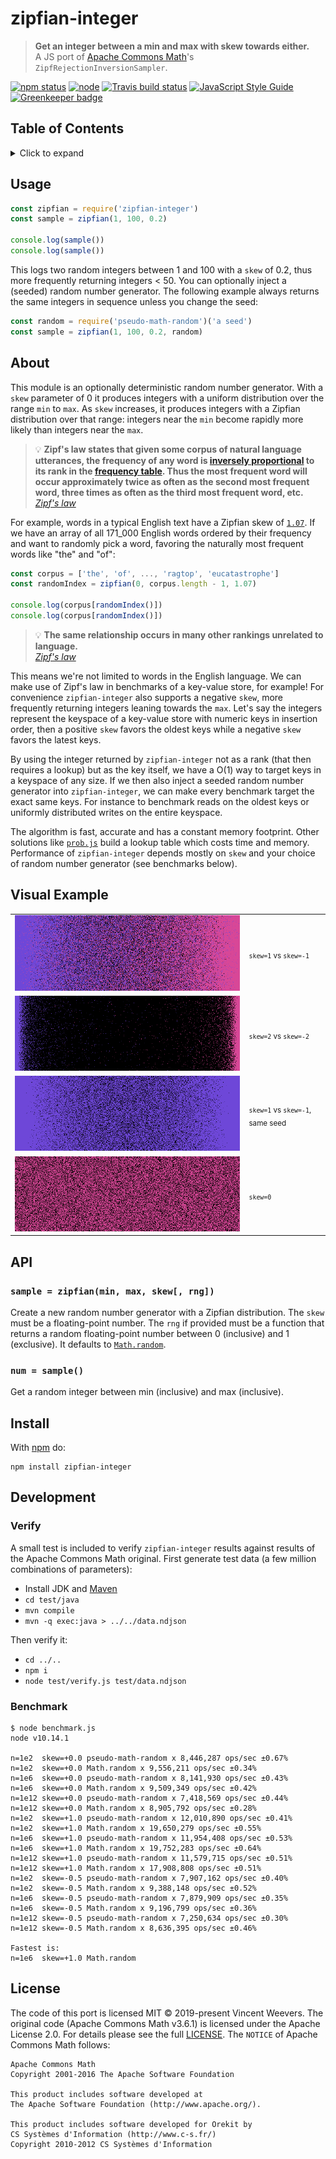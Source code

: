 # zipfian-integer

> **Get an integer between a min and max with skew towards either.**  
> A JS port of [Apache Commons Math](http://commons.apache.org/math/)'s `ZipfRejectionInversionSampler`.

[![npm status](http://img.shields.io/npm/v/zipfian-integer.svg)](https://www.npmjs.org/package/zipfian-integer)
[![node](https://img.shields.io/node/v/zipfian-integer.svg)](https://www.npmjs.org/package/zipfian-integer)
[![Travis build status](https://img.shields.io/travis/vweevers/zipfian-integer.svg?label=travis)](http://travis-ci.org/vweevers/zipfian-integer)
[![JavaScript Style Guide](https://img.shields.io/badge/code_style-standard-brightgreen.svg)](https://standardjs.com) [![Greenkeeper badge](https://badges.greenkeeper.io/vweevers/zipfian-integer.svg)](https://greenkeeper.io/)

## Table of Contents

<details><summary>Click to expand</summary>

- [Usage](#usage)
- [About](#about)
- [Visual Example](#visual-example)
- [API](#api)
- [Install](#install)
- [Development](#development)
- [License](#license)

</details>

## Usage

```js
const zipfian = require('zipfian-integer')
const sample = zipfian(1, 100, 0.2)

console.log(sample())
console.log(sample())
```

This logs two random integers between 1 and 100 with a `skew` of 0.2, thus more frequently returning integers &lt; 50. You can optionally inject a (seeded) random number generator. The following example always returns the same integers in sequence unless you change the seed:

```js
const random = require('pseudo-math-random')('a seed')
const sample = zipfian(1, 100, 0.2, random)
```

## About

This module is an optionally deterministic random number generator. With a `skew` parameter of 0 it produces integers with a uniform distribution over the range `min` to `max`. As `skew` increases, it produces integers with a Zipfian distribution over that range: integers near the `min` become rapidly more likely than integers near the `max`.

> :bulb: **Zipf's law states that given some corpus of natural language utterances, the frequency of any word is [inversely proportional](https://en.wikipedia.org/wiki/Inversely_proportional) to its rank in the [frequency table](https://en.wikipedia.org/wiki/Frequency_table). Thus the most frequent word will occur approximately twice as often as the second most frequent word, three times as often as the third most frequent word, etc.**  
> _[Zipf's law](https://en.wikipedia.org/wiki/Zipf%27s_law)_

For example, words in a typical English text have a Zipfian skew of [`1.07`](https://medium.com/@jasoncrease/zipf-54912d5651cc). If we have an array of all 171_000 English words ordered by their frequency and want to randomly pick a word, favoring the naturally most frequent words like "the" and "of":

```js
const corpus = ['the', 'of', ..., 'ragtop', 'eucatastrophe']
const randomIndex = zipfian(0, corpus.length - 1, 1.07)

console.log(corpus[randomIndex()])
console.log(corpus[randomIndex()])
```

> :bulb: **The same relationship occurs in many other rankings unrelated to language.**  
> _[Zipf's law](https://en.wikipedia.org/wiki/Zipf%27s_law)_

This means we're not limited to words in the English language. We can make use of Zipf's law in benchmarks of a key-value store, for example! For convenience `zipfian-integer` also supports a negative `skew`, more frequently returning integers leaning towards the `max`. Let's say the integers represent the keyspace of a key-value store with numeric keys in insertion order, then a positive `skew` favors the oldest keys while a negative `skew` favors the latest keys.

By using the integer returned by `zipfian-integer` not as a rank (that then requires a lookup) but as the key itself, we have a O(1) way to target keys in a keyspace of any size. If we then also inject a seeded random number generator into `zipfian-integer`, we can make every benchmark target the exact same keys. For instance to benchmark reads on the oldest keys or uniformly distributed writes on the entire keyspace.

The algorithm is fast, accurate and has a constant memory footprint. Other solutions like [`prob.js`](https://github.com/bramp/prob.js) build a lookup table which costs time and memory. Performance of `zipfian-integer` depends mostly on `skew` and your choice of random number generator (see benchmarks below).

## Visual Example

<table>
<tr>
  <td><img src="https://raw.githubusercontent.com/vweevers/zipfian-integer/7f2a2b874e3bc068b48952c4e698ad3d9463e8c7/img/1.png" /></td>
  <td><sub><code>skew=1</code> vs <code>skew=-1</code></sub></td>
</tr>
<tr>
  <td><img src="https://raw.githubusercontent.com/vweevers/zipfian-integer/72014f2434d05f2874f3b1434952b017de8889e5/img/1b.png" /></td>
  <td><sub><code>skew=2</code> vs <code>skew=-2</code></sub></td>
</tr>
<tr>
  <td><img src="https://raw.githubusercontent.com/vweevers/zipfian-integer/7f2a2b874e3bc068b48952c4e698ad3d9463e8c7/img/2.png" /></td>
  <td><sub><code>skew=1</code> vs <code>skew=-1</code>, same seed</sub></td>
</tr>
<tr>
  <td><img src="https://raw.githubusercontent.com/vweevers/zipfian-integer/7f2a2b874e3bc068b48952c4e698ad3d9463e8c7/img/3.png" /></td>
  <td><sub><code>skew=0</code></sub></td>
</tr>
</table>

## API

### `sample = zipfian(min, max, skew[, rng])`

Create a new random number generator with a Zipfian distribution. The `skew` must be a floating-point number. The `rng` if provided must be a function that returns a random floating-point number between 0 (inclusive) and 1 (exclusive). It defaults to [`Math.random`](https://developer.mozilla.org/en-US/docs/Web/JavaScript/Reference/Global_Objects/Math/random).

### `num = sample()`

Get a random integer between min (inclusive) and max (inclusive).

## Install

With [npm](https://npmjs.org) do:

```
npm install zipfian-integer
```

## Development

### Verify

A small test is included to verify `zipfian-integer` results against results of the Apache Commons Math original. First generate test data (a few million combinations of parameters):

- Install JDK and [Maven](https://maven.apache.org/)
- `cd test/java`
- `mvn compile`
- `mvn -q exec:java > ../../data.ndjson`

Then verify it:

- `cd ../..`
- `npm i`
- `node test/verify.js test/data.ndjson`

### Benchmark

```
$ node benchmark.js
node v10.14.1

n=1e2  skew=+0.0 pseudo-math-random x 8,446,287 ops/sec ±0.67%
n=1e2  skew=+0.0 Math.random x 9,556,211 ops/sec ±0.34%
n=1e6  skew=+0.0 pseudo-math-random x 8,141,930 ops/sec ±0.43%
n=1e6  skew=+0.0 Math.random x 9,509,349 ops/sec ±0.42%
n=1e12 skew=+0.0 pseudo-math-random x 7,418,569 ops/sec ±0.44%
n=1e12 skew=+0.0 Math.random x 8,905,792 ops/sec ±0.28%
n=1e2  skew=+1.0 pseudo-math-random x 12,010,890 ops/sec ±0.41%
n=1e2  skew=+1.0 Math.random x 19,650,279 ops/sec ±0.55%
n=1e6  skew=+1.0 pseudo-math-random x 11,954,408 ops/sec ±0.53%
n=1e6  skew=+1.0 Math.random x 19,752,283 ops/sec ±0.64%
n=1e12 skew=+1.0 pseudo-math-random x 11,579,715 ops/sec ±0.51%
n=1e12 skew=+1.0 Math.random x 17,908,808 ops/sec ±0.51%
n=1e2  skew=-0.5 pseudo-math-random x 7,907,162 ops/sec ±0.40%
n=1e2  skew=-0.5 Math.random x 9,388,148 ops/sec ±0.52%
n=1e6  skew=-0.5 pseudo-math-random x 7,879,909 ops/sec ±0.35%
n=1e6  skew=-0.5 Math.random x 9,196,799 ops/sec ±0.36%
n=1e12 skew=-0.5 pseudo-math-random x 7,250,634 ops/sec ±0.30%
n=1e12 skew=-0.5 Math.random x 8,636,395 ops/sec ±0.46%

Fastest is:
n=1e6  skew=+1.0 Math.random
```

## License

The code of this port is licensed MIT © 2019-present Vincent Weevers. The original code (Apache Commons Math v3.6.1) is licensed under the Apache License 2.0. For details please see the full [LICENSE](LICENSE). The `NOTICE` of Apache Commons Math follows:

```
Apache Commons Math
Copyright 2001-2016 The Apache Software Foundation

This product includes software developed at
The Apache Software Foundation (http://www.apache.org/).

This product includes software developed for Orekit by
CS Systèmes d'Information (http://www.c-s.fr/)
Copyright 2010-2012 CS Systèmes d'Information
```
